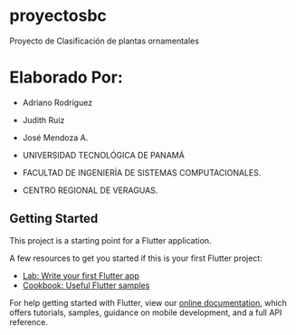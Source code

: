 # proyectosbc

Proyecto de Clasificación de plantas ornamentales 

# Elaborado Por:
- Adriano Rodríguez
- Judith Ruiz
- José Mendoza A.

- UNIVERSIDAD TECNOLÓGICA DE PANAMÁ
- FACULTAD DE INGENIERÍA DE SISTEMAS COMPUTACIONALES.
- CENTRO REGIONAL DE VERAGUAS.

## Getting Started

This project is a starting point for a Flutter application.

A few resources to get you started if this is your first Flutter project:

- [Lab: Write your first Flutter app](https://flutter.dev/docs/get-started/codelab)
- [Cookbook: Useful Flutter samples](https://flutter.dev/docs/cookbook)

For help getting started with Flutter, view our
[online documentation](https://flutter.dev/docs), which offers tutorials,
samples, guidance on mobile development, and a full API reference.
